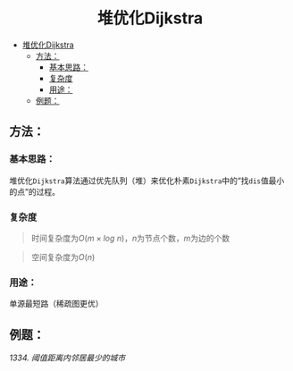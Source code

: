 <!--
 * @Description: 
 * @Author: shadow221213
 * @Date: 2023-11-01 13:56:45
 * @LastEditTime: 2023-11-14 20:09:06
-->
# <div align="center">堆优化Dijkstra</div>

<!-- TOC -->

- [堆优化Dijkstra](#堆优化dijkstra)
  - [方法：](#方法)
    - [基本思路：](#基本思路)
    - [复杂度](#复杂度)
    - [用途：](#用途)
  - [例题：](#例题)

<!-- /TOC -->

## 方法：

### 基本思路：
堆优化`Dijkstra`算法通过优先队列（堆）来优化朴素`Dijkstra`中的“找`dis`值最小的点”的过程。

### 复杂度
> 时间复杂度为$O(m\times log\ n)$，$n$为节点个数，$m$为边的个数

> 空间复杂度为$O(n)$

### 用途：
单源最短路（稀疏图更优）

## 例题：
*1334. 阈值距离内邻居最少的城市*
